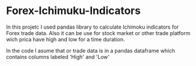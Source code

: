 # Forex-Ichimuku-Indicators

In this projetc I used pandas library to calculate Ichimoku indicators for Forex trade data.
Also it can be use for stock market or other trade platform wich prica have high and low for a time duration.

In the code I asume that or trade data is in a pandas dataframe which contains columns labeled 'High' and 'Low'
